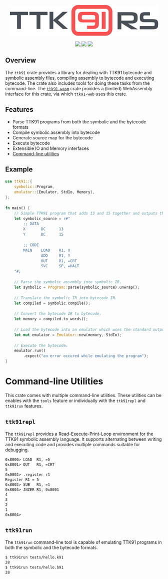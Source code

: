 <p align="center"><img src="assets/ttk91rs-logo.svg" /></p>
<p align="center">
  <a href="https://travis-ci.com/dogamak/ttk91-rs">
    <img src="https://travis-ci.com/dogamak/ttk91-rs.svg?branch=master" />
  </a>
  <img src="https://docs.rs/ttk91/badge.svg" />
  <img src="https://img.shields.io/crates/v/ttk91.svg" />
</p>

## Overview

The `ttk91` crate provides a library for dealing with TTK91 bytecode and symbolic assembly files,
compiling assembly to bytecode and executing bytecode. The crate also includes tools
for doing these tasks from the command-line. The [`ttk91-wasm`](https://github.com/dogamak/ttk91-wasm) crate provides a (limited) WebAssembly interface for this crate, via which [`ttk91-web`](https://github.com/dogamak/ttk91-web) uses this crate.

## Features

- Parse TTK91 programs from both the symbolic and the bytecode formats
- Compile symbolic assembly into bytecode
- Generate source map for the bytecode
- Execute bytecode
- Extensible IO and Memory interfaces
- [Command-line utilities](#command-line-utilities)

## Example
```rust
use ttk91::{
    symbolic::Program,
    emulator::{Emulator, StdIo, Memory},
};

fn main() {
    // Simple TTK91 program that adds 13 and 15 together and outputs the answer.
    let symbolic_source = r#"
        ;; DATA
        X       DC      13
        Y       DC      15

        ;; CODE
        MAIN 	LOAD 	R1, X
                ADD 	R1, Y
                OUT 	R1, =CRT
                SVC 	SP, =HALT
    "#;

    // Parse the symbolic assembly into symbolic IR.
    let symbolic = Program::parse(symbolic_source).unwrap();

    // Translate the symbolic IR into bytecode IR.
    let compiled = symbolic.compile();

    // Convert the bytecode IR to bytecode.
    let memory = compiled.to_words();

    // Load the bytecode into an emulator which uses the standard output.
    let mut emulator = Emulator::new(memory, StdIo);

    // Execute the bytecode.
    emulator.run()
        .expect("an error occured while emulating the program");
}
```

# Command-line Utilities

This crate comes with multiple command-line utilities.
These utilities can be enables with the `tools` feature or individually with the `ttk91repl`
and `ttk91run` features.

## `ttk91repl`

The `ttk91repl` provides a Read-Execute-Print-Loop environment for the TTK91 symbolic assembly
language. It supports alternating between writing and executing code and provides multiple
commands suitable for debugging.

```text
0x8000> LOAD  R1, =5
0x8001> OUT   R1, =CRT
5
0x0002> .register r1
Register R1 = 5
0x8002> SUB   R1, =1
0x8003> JNZER R1, 0x8001
4
3
2
1
0x8004>
```

## `ttk91run`

The `ttk91run` command-line tool is capable of emulating TTK91 programs in both the symbolic
and the bytecode formats.

```
$ ttk91run tests/hello.k91
28
$ ttk91run tests/hello.b91
28
```
